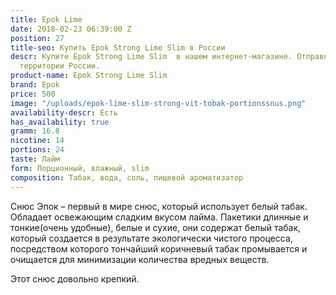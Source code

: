 ```yaml
---
title: Epok Lime
date: 2018-02-23 06:39:00 Z
position: 27
title-seo: Купить Epok Strong Lime Slim в России
descr: Купите Epok Strong Lime Slim  в нашем интернет-магазине. Отправляем по всей
  территории России.
product-name: Epok Strong Lime Slim
brand: Epok
price: 500
image: "/uploads/epok-lime-slim-strong-vit-tobak-portionssnus.png"
availability-descr: Есть
has_availability: true
gramm: 16.8
nicotine: 14
portions: 24
taste: Лайм
form: Порционный, влажный, slim
composition: Табак, вода, соль, пищевой ароматизатор
---
```


Снюс Эпок – первый в мире снюс, который использует белый табак.
Обладает освежающим сладким вкусом лайма.
Пакетики длинные и тонкие(очень удобные), белые и сухие, они содержат белый табак, который создается в результате экологически чистого процесса, посредством которого тончайший коричневый табак промывается и очищается для минимизации количества вредных веществ.

Этот снюс довольно крепкий.